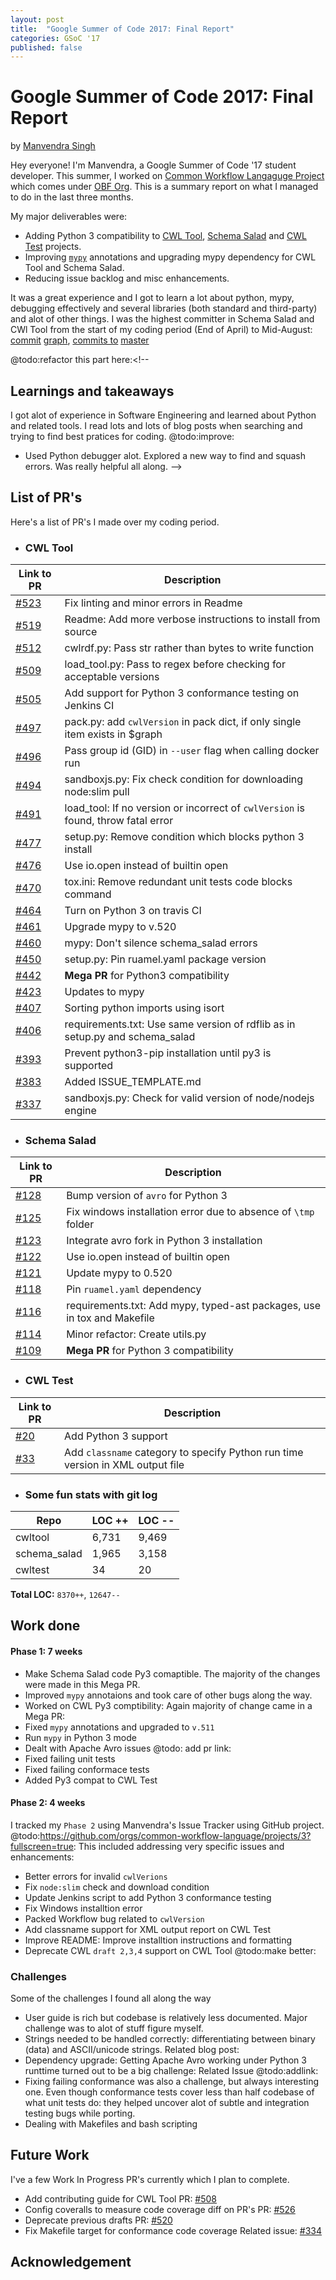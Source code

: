 ```yaml
---
layout: post
title:  "Google Summer of Code 2017: Final Report"
categories: GSoC '17
published: false
---
```


# Google Summer of Code 2017: Final Report
by [Manvendra Singh](github.com/manu-chroma)

Hey everyone! I'm Manvendra, a Google Summer of Code '17 student developer. This summer, I worked on [Common Workflow Langaguge Project](github.com/common-workflow-language/) which comes under [OBF Org](https://www.open-bio.org/wiki/Main_Page). This is a summary report on what I managed to do in the last three months. 

My major deliverables were:
- Adding Python 3 compatibility to [CWL Tool](https://github.com/common-workflow-language/cwltool), [Schema Salad](https://github.com/common-workflow-language/schema_salad) and [CWL Test](https://github.com/common-workflow-language/cwltest) projects.
- Improving [``mypy``](http://mypy-lang.org/) annotations and upgrading mypy dependency for CWL Tool and Schema Salad. 
- Reducing issue backlog and misc enhancements.

It was a great experience and I got to learn a lot about python, mypy, debugging effectively and several libraries (both standard and third-party) and alot of other things. I was the highest committer in Schema Salad and CWl Tool from the start of my coding period (End of April) to Mid-August: [commit](https://github.com/common-workflow-language/cwltool/graphs/contributors?from=2017-05-30&to=2017-08-17&type=c) [graph](https://github.com/common-workflow-language/schema_salad/graphs/contributors?from=2017-05-05&to=2017-08-17&type=c), [commits to](https://github.com/common-workflow-language/cwltool/commits/master?author=manu-chroma) [master](https://github.com/common-workflow-language/schema_salad/commits/master?author=manu-chroma) 

@todo:refactor this part here:<!-- 
## Learnings and takeaways

I got alot of experience in Software Engineering and learned about Python and related tools. I read lots and lots of blog posts when searching and trying to find best pratices for coding. @todo:improve: 

- Used Python debugger alot. Explored a new way to find and squash errors. Was really helpful all along. -->

## List of PR's

Here's a list of PR's I made over my coding period.

- ### CWL Tool

| Link to PR                                                           |  Description                                                                      | 
|----------------------------------------------------------------------|-----------------------------------------------------------------------------------| 
| [#523](https://github.com/common-workflow-language/cwltool/pull/523) |  Fix linting and minor errors in Readme                                             | 
| [#519](https://github.com/common-workflow-language/cwltool/pull/519) |  Readme: Add more verbose instructions to install from source                     | 
| [#512](https://github.com/common-workflow-language/cwltool/pull/512) |  cwlrdf.py: Pass str rather than bytes to write function           | 
| [#509](https://github.com/common-workflow-language/cwltool/pull/509) |  load_tool.py: Pass to regex before checking for acceptable versions              | 
| [#505](https://github.com/common-workflow-language/cwltool/pull/505) |  Add support for Python 3 conformance testing on Jenkins CI                       | 
| [#497](https://github.com/common-workflow-language/cwltool/pull/497) |  pack.py: add `cwlVersion` in pack dict, if only single item exists in $graph     | 
| [#496](https://github.com/common-workflow-language/cwltool/pull/496) |  Pass group id (GID) in `--user` flag when calling docker run                 | 
| [#494](https://github.com/common-workflow-language/cwltool/pull/494) |  sandboxjs.py: Fix check condition for downloading node:slim pull                          | 
| [#491](https://github.com/common-workflow-language/cwltool/pull/491) |  load_tool: If no version or incorrect of `cwlVersion` is found, throw fatal error | 
| [#477](https://github.com/common-workflow-language/cwltool/pull/477) |  setup.py: Remove condition which blocks python 3 install                         | 
| [#476](https://github.com/common-workflow-language/cwltool/pull/476) |  Use io.open instead of builtin open                      | 
| [#470](https://github.com/common-workflow-language/cwltool/pull/470) |  tox.ini: Remove redundant unit tests code blocks command                                      | 
| [#464](https://github.com/common-workflow-language/cwltool/pull/464) |  Turn on Python 3 on travis CI                                                    | 
| [#461](https://github.com/common-workflow-language/cwltool/pull/461) |  Upgrade mypy to v.520                                                            | 
| [#460](https://github.com/common-workflow-language/cwltool/pull/460) |  mypy: Don't silence schema_salad errors                                          | 
| [#450](https://github.com/common-workflow-language/cwltool/pull/450) |  setup.py: Pin ruamel.yaml package version                                        | 
| [#442](https://github.com/common-workflow-language/cwltool/pull/442) |  **Mega PR** for Python3 compatibility                              | 
| [#423](https://github.com/common-workflow-language/cwltool/pull/423) |  Updates to mypy                                                                  | 
| [#407](https://github.com/common-workflow-language/cwltool/pull/407) |  Sorting python imports using isort                                               | 
| [#406](https://github.com/common-workflow-language/cwltool/pull/406) |  requirements.txt: Use same version of rdflib as in setup.py and schema_salad     | 
| [#393](https://github.com/common-workflow-language/cwltool/pull/393) |  Prevent python3-pip installation until py3 is supported                    | 
| [#383](https://github.com/common-workflow-language/cwltool/pull/383) |  Added ISSUE_TEMPLATE.md                                                          | 
| [#337](https://github.com/common-workflow-language/cwltool/pull/337) |  sandboxjs.py: Check for valid version of node/nodejs engine                      | 

- ### Schema Salad

| Link to PR                                                        |  Description                                                             | 
|-------------------------------------------------------------------|--------------------------------------------------------------------------| 
| [#128](https://github.com/common-workflow-language/schema_salad/pull/128) |  Bump version of `avro` for Python 3                             | 
| [#125](https://github.com/common-workflow-language/schema_salad/pull/125) |  Fix windows installation error due to absence of `\tmp` folder  | 
| [#123](https://github.com/common-workflow-language/schema_salad/pull/123) |  Integrate avro fork in Python 3 installation                    |
| [#122](https://github.com/common-workflow-language/schema_salad/pull/122) |  Use io.open instead of builtin open                             | 
| [#121](https://github.com/common-workflow-language/schema_salad/pull/121) |  Update mypy to 0.520                                            |
| [#118](https://github.com/common-workflow-language/schema_salad/pull/118) |  Pin `ruamel.yaml` dependency                                    | 
| [#116](https://github.com/common-workflow-language/schema_salad/pull/116) |  requirements.txt: Add mypy, typed-ast packages, use in tox and Makefile | 
| [#114](https://github.com/common-workflow-language/schema_salad/pull/114) |  Minor refactor: Create utils.py                                 | 
| [#109](https://github.com/common-workflow-language/schema_salad/pull/109) |  **Mega PR** for Python 3 compatibility                              | 


- ### CWL Test

| Link to PR                                                  | Description                                                                     | 
|-------------------------------------------------------------|---------------------------------------------------------------------------------| 
| [#20](https://github.com/common-workflow-language/cwltest/pull/20) | Add Python 3 support                                                     | 
| [#33](https://github.com/common-workflow-language/cwltest/pull/33) | Add `classname` category to specify Python run time version in XML output file| 


- ### Some fun stats with git log

| Repo         |     LOC ++ |  LOC -- | 
|--------------|------------|---------| 
| cwltool      |     6,731  |  9,469  | 
| schema_salad |     1,965  |  3,158  | 
| cwltest      |     34     |  20     | 

**Total LOC:** ``8370++``, ``12647--`` 


## Work done 

<!-- @todo:fix tweet photo:
<center>
![img](http://i.imgur.com/lOYlFvT.png)
</center>

@todo: caption for tweet\: one of the highpoints of my work: shipping work. or something better?:
 -->

#### Phase 1: 7 weeks

- Make Schema Salad code Py3 comaptible. The majority of the changes were made in this Mega PR.
- Improved ``mypy`` annotaions and took care of other bugs along the way. 
- Worked on CWL Py3 comptibility: Again majority of change came in a Mega PR: 
- Fixed ``mypy`` annotations and upgraded to ``v.511``
- Run ``mypy`` in Python 3 mode
- Dealt with Apache Avro issues @todo: add pr link:
- Fixed failing unit tests
- Fixed failing conformace tests
- Added Py3 compat to CWL Test

#### Phase 2: 4 weeks 

I tracked my ``Phase 2`` using Manvendra's Issue Tracker using GitHub project. @todo:https://github.com/orgs/common-workflow-language/projects/3?fullscreen=true: This included addressing very specific issues and enhancements: 

- Better errors for invalid ``cwlVerions``
- Fix ``node:slim`` check and download condition
- Update Jenkins script to add Python 3 conformance testing
- Fix Windows installtion error
- Packed Workflow bug related to ``cwlVersion``
- Add classname support for XML output report on CWL Test
- Improve README: Improve installtion instructions and formatting
- Deprecate CWL ``draft 2,3,4`` support on CWL Tool @todo:make better:

### Challenges

Some of the challenges I found all along the way

- User guide is rich but codebase is relatively less documented. Major challenge was to alot of stuff figure myself.
- Strings needed to be handled correctly: differentiating between binary (data) and ASCII/unicode strings. Related blog post: 
- Dependency upgrade: Getting Apache Avro working under Python 3 runttime turned out to be a big challenge: Related Issue @todo:addlink:
- Fixing failing conformance was also a challenge, but always interesting one. Even though conformance tests cover less than half codebase of what unit tests do: they helped uncover alot of subtle and integration testing bugs while porting.
- Dealing with Makefiles and bash scripting

## Future Work

I've a few Work In Progress PR's currently which I plan to complete. 

- Add contributing guide for CWL Tool
PR: [#508](https://github.com/common-workflow-language/cwltool/pull/508)
- Config coveralls to measure code coverage diff on PR's
PR: [#526](https://github.com/common-workflow-language/cwltool/pull/526)
- Deprecate previous drafts
PR: [#520](https://github.com/common-workflow-language/cwltool/pull/520)
- Fix Makefile target for conformance code coverage
Related issue: [#334](https://github.com/common-workflow-language/cwltool/issues/334)

## Acknowledgement

<!-- I would like to thank a bunch of people for helping me out throughout my journey. @todo:formatting fix: I feel, this is probably one of the best part of open source dev to see other people willingly help out each other and collaborate with barely knowing the person or their background. I'd like to thank my mentors Michael Crusoe, Anton Khodak and Jaanke van Der @todo:fix names and add links: :add content from mail and evals: 
I am very grateful to Michael. He was very responsive and helpful all along. He ended up giving very useful insights at alot of times to help me fix the problems. @todo:mention the community as well:

I would also like to thank Alexandr who helped me in mypy debugging and wrote a few stub files, Kapil who reviwed some of my code and I reviwed his, Petr for hanging around and giving ocassional advice on various crucial decsions. I would also like to thank the entire ``mypy`` community: they were super active on Gitter and really helped around and provided some guidance in porting decsion and getting ``mypy`` running on both Python 2 and 3. 

@todo:how to end the post: @refator: I feel I've added some value to the project through my work. I was able to sucessfully deliver my project objectives and @todo: software got better and ms windows support: :and the end:  -->